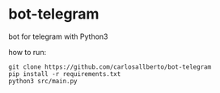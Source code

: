 # bot-telegram
bot for telegram with Python3

how to run:

```
git clone https://github.com/carlosallberto/bot-telegram
pip install -r requirements.txt
python3 src/main.py
```
